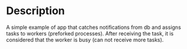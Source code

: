 # Description

A simple example of app that catches notifications from db and assigns tasks to workers (preforked processes).
After receiving the task, it is considered that the worker is busy (can not receive more tasks).
 

